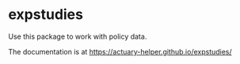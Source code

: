 # expstudies

Use this package to work with policy data.

The documentation is at https://actuary-helper.github.io/expstudies/

